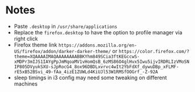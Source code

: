 # Notes
- Paste `.desktop` in `/usr/share/applications`
- Replace the `firefox.desktop` to have the option to profile manager via right click
- Firefox theme link `https://addons.mozilla.org/en-US/firefox/addon/darker-darker-theme/` or `https://color.firefox.com/?theme=XQAAAAIMAQAAAAAAAABBKYhm849SCia3ftKEGccwS-xMDPr3mIJS1IAYgPpJmMqoaMV1vHomQsB_6zMS86O4glHvx5Iwu5ijvIRDRLIzVMoSNIP805DVyukSXU-sJpRocG4_8ox96DBDLxvrvc4wIt2YbFdXf_dywuDBp_xFLMF-rE5xB52BSvi_49-fAa_4izE1ZUWLd4KiUJl53W1RMSfOOGrf_-Z-92A`
- sleep timings in i3 config may need some tweaking on different machines
